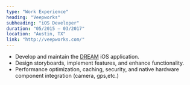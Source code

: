 ```yaml
---
type: "Work Experience"
heading: "Veepworks"
subheading: "iOS Developer"
duration: "05/2015 – 03/2017"
location: "Austin, TX"
link: "http://veepworks.com/"
---
```


* Develop and maintain the [DREAM](https://itunes.apple.com/us/app/dream-crowdsourced-situational/id1072213501?mt=8) iOS application. 
* Design storyboards, implement features, and enhance functionality.  
* Performance optimization, caching, security, and native hardware component integration (camera, gps,etc.)